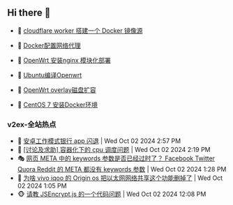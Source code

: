 ## Hi there 👋

<!--
**dkyg666/dkyg666** is a ✨ _special_ ✨ repository because its `README.md` (this file) appears on your GitHub profile.

Here are some ideas to get you started:

- 🔭 I’m currently working on ...
- 🌱 I’m currently learning ...
- 👯 I’m looking to collaborate on ...
- 🤔 I’m looking for help with ...
- 💬 Ask me about ...
- 📫 How to reach me: ...
- 😄 Pronouns: ...
- ⚡ Fun fact: ...
-->

<!-- BLOG-POST-LIST:START -->
- 🦩 [cloudflare worker 搭建一个 Docker 镜像源](http://blog.1996099.xyz/archives/cloudflare-worker-da-jian-yi-ge-docker-jing-xiang-zhan) 

- 🚦 [Docker配置网络代理](http://blog.1996099.xyz/archives/dockerpei-zhi-wang-luo-dai-li) 

- 🫶 [OpenWrt 安装nginx 模块化部署](http://blog.1996099.xyz/archives/openwrt-an-zhuang-nginx-mo-kuai-hua-bu-shu) 

- 🦄 [Ubuntu编译Openwrt](http://blog.1996099.xyz/archives/ubuntuzi-bian-yi-openwrt) 

- 🐻 [OpenWrt overlay磁盘扩容](http://blog.1996099.xyz/archives/openwrt-overlay) 

- 🤖 [CentOS 7 安装Docker环境](http://blog.1996099.xyz/archives/centos-docker) 
<!-- BLOG-POST-LIST:END -->

### v2ex-全站热点
<!-- v2ex:START -->
- 🥸 [安卓工作模式银行 app 闪退](https://www.v2ex.com/t/1077454#reply0) | Wed Oct 02 2024 2:57 PM
- 🤗 [[讨论及求助] 容器化下的 cpu 调度问题](https://www.v2ex.com/t/1077447#reply0) | Wed Oct 02 2024 2:19 PM
- 🎭 [网页 META 中的 keywords 参数是否已经过时了？ Facebook Twitter Quora Reddit 的 META 都没有 keywords 参数](https://www.v2ex.com/t/1077439#reply4) | Wed Oct 02 2024 1:28 PM
- 🥷 [为啥 vivo iqoo 的 Origin os 把以太网网络共享这个功能删掉了](https://www.v2ex.com/t/1077436#reply1) | Wed Oct 02 2024 1:05 PM
- 🐵 [请教 JSEncrypt.js 的一个代码问题](https://www.v2ex.com/t/1077431#reply0) | Wed Oct 02 2024 12:08 PM<!-- v2ex:END -->

